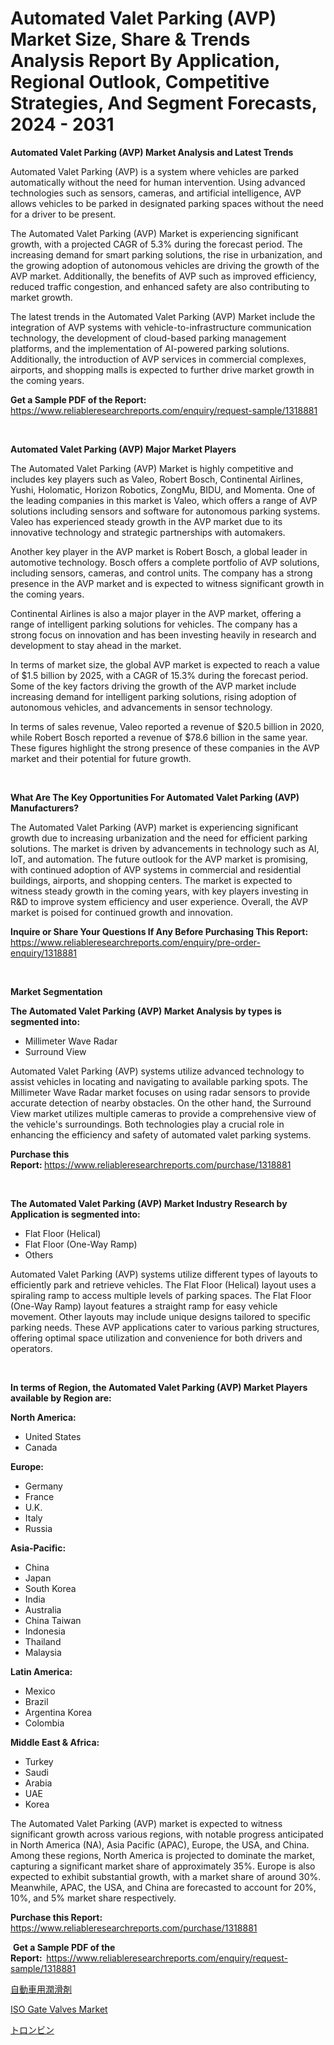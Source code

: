 <p><h1>Automated Valet Parking (AVP) Market Size, Share & Trends Analysis Report By Application, Regional Outlook, Competitive Strategies, And Segment Forecasts, 2024 - 2031</h1></p><p><strong>Automated Valet Parking (AVP) Market Analysis and Latest Trends</strong></p>
<p><p>Automated Valet Parking (AVP) is a system where vehicles are parked automatically without the need for human intervention. Using advanced technologies such as sensors, cameras, and artificial intelligence, AVP allows vehicles to be parked in designated parking spaces without the need for a driver to be present.</p><p>The Automated Valet Parking (AVP) Market is experiencing significant growth, with a projected CAGR of 5.3% during the forecast period. The increasing demand for smart parking solutions, the rise in urbanization, and the growing adoption of autonomous vehicles are driving the growth of the AVP market. Additionally, the benefits of AVP such as improved efficiency, reduced traffic congestion, and enhanced safety are also contributing to market growth.</p><p>The latest trends in the Automated Valet Parking (AVP) Market include the integration of AVP systems with vehicle-to-infrastructure communication technology, the development of cloud-based parking management platforms, and the implementation of AI-powered parking solutions. Additionally, the introduction of AVP services in commercial complexes, airports, and shopping malls is expected to further drive market growth in the coming years.</p></p>
<p><strong>Get a Sample PDF of the Report:&nbsp;</strong> <a href="https://www.reliableresearchreports.com/enquiry/request-sample/1318881">https://www.reliableresearchreports.com/enquiry/request-sample/1318881</a></p>
<p>&nbsp;</p>
<p><strong>Automated Valet Parking (AVP) Major Market Players</strong></p>
<p><p>The Automated Valet Parking (AVP) Market is highly competitive and includes key players such as Valeo, Robert Bosch, Continental Airlines, Yushi, Holomatic, Horizon Robotics, ZongMu, BIDU, and Momenta. One of the leading companies in this market is Valeo, which offers a range of AVP solutions including sensors and software for autonomous parking systems. Valeo has experienced steady growth in the AVP market due to its innovative technology and strategic partnerships with automakers.</p><p>Another key player in the AVP market is Robert Bosch, a global leader in automotive technology. Bosch offers a complete portfolio of AVP solutions, including sensors, cameras, and control units. The company has a strong presence in the AVP market and is expected to witness significant growth in the coming years.</p><p>Continental Airlines is also a major player in the AVP market, offering a range of intelligent parking solutions for vehicles. The company has a strong focus on innovation and has been investing heavily in research and development to stay ahead in the market.</p><p>In terms of market size, the global AVP market is expected to reach a value of $1.5 billion by 2025, with a CAGR of 15.3% during the forecast period. Some of the key factors driving the growth of the AVP market include increasing demand for intelligent parking solutions, rising adoption of autonomous vehicles, and advancements in sensor technology.</p><p>In terms of sales revenue, Valeo reported a revenue of $20.5 billion in 2020, while Robert Bosch reported a revenue of $78.6 billion in the same year. These figures highlight the strong presence of these companies in the AVP market and their potential for future growth.</p></p>
<p>&nbsp;</p>
<p><strong>What Are The Key Opportunities For Automated Valet Parking (AVP) Manufacturers?</strong></p>
<p><p>The Automated Valet Parking (AVP) market is experiencing significant growth due to increasing urbanization and the need for efficient parking solutions. The market is driven by advancements in technology such as AI, IoT, and automation. The future outlook for the AVP market is promising, with continued adoption of AVP systems in commercial and residential buildings, airports, and shopping centers. The market is expected to witness steady growth in the coming years, with key players investing in R&D to improve system efficiency and user experience. Overall, the AVP market is poised for continued growth and innovation.</p></p>
<p><strong>Inquire or Share Your Questions If Any Before Purchasing This Report:</strong> <a href="https://www.reliableresearchreports.com/enquiry/pre-order-enquiry/1318881">https://www.reliableresearchreports.com/enquiry/pre-order-enquiry/1318881</a></p>
<p>&nbsp;</p>
<p><strong>Market Segmentation</strong></p>
<p><strong>The Automated Valet Parking (AVP) Market Analysis by types is segmented into:</strong></p>
<p><ul><li>Millimeter Wave Radar</li><li>Surround View</li></ul></p>
<p><p>Automated Valet Parking (AVP) systems utilize advanced technology to assist vehicles in locating and navigating to available parking spots. The Millimeter Wave Radar market focuses on using radar sensors to provide accurate detection of nearby obstacles. On the other hand, the Surround View market utilizes multiple cameras to provide a comprehensive view of the vehicle's surroundings. Both technologies play a crucial role in enhancing the efficiency and safety of automated valet parking systems.</p></p>
<p><strong>Purchase this Report:&nbsp;</strong><a href="https://www.reliableresearchreports.com/purchase/1318881">https://www.reliableresearchreports.com/purchase/1318881</a></p>
<p>&nbsp;</p>
<p><strong>The Automated Valet Parking (AVP) Market Industry Research by Application is segmented into:</strong></p>
<p><ul><li>Flat Floor (Helical)</li><li>Flat Floor (One-Way Ramp)</li><li>Others</li></ul></p>
<p><p>Automated Valet Parking (AVP) systems utilize different types of layouts to efficiently park and retrieve vehicles. The Flat Floor (Helical) layout uses a spiraling ramp to access multiple levels of parking spaces. The Flat Floor (One-Way Ramp) layout features a straight ramp for easy vehicle movement. Other layouts may include unique designs tailored to specific parking needs. These AVP applications cater to various parking structures, offering optimal space utilization and convenience for both drivers and operators.</p></p>
<p>&nbsp;</p>
<p><strong>In terms of Region, the Automated Valet Parking (AVP) Market Players available by Region are:</strong></p>
<p>
    <p> <strong> North America: </strong>
        <ul>
            <li>United States</li>
            <li>Canada</li>
        </ul>
        </p> 
    <p> <strong> Europe: </strong>
        <ul>
            <li>Germany</li>
            <li>France</li>
            <li>U.K.</li>
            <li>Italy</li>
            <li>Russia</li>
        </ul>
        </p> 
    <p> <strong> Asia-Pacific: </strong>
        <ul>
            <li>China</li>
            <li>Japan</li>
            <li>South Korea</li>
            <li>India</li>
            <li>Australia</li>
            <li>China Taiwan</li>
            <li>Indonesia</li>
            <li>Thailand</li>
            <li>Malaysia</li>
        </ul>
        </p> 
    <p> <strong> Latin America: </strong>
        <ul>
            <li>Mexico</li>
            <li>Brazil</li>
            <li>Argentina Korea</li>
            <li>Colombia</li>
        </ul>
        </p> 
    <p> <strong> Middle East & Africa: </strong>
        <ul>
            <li>Turkey</li>
            <li>Saudi</li>
            <li>Arabia</li>
            <li>UAE</li>
            <li>Korea</li>
        </ul>
    </p>
    </p>
<p><p>The Automated Valet Parking (AVP) market is expected to witness significant growth across various regions, with notable progress anticipated in North America (NA), Asia Pacific (APAC), Europe, the USA, and China. Among these regions, North America is projected to dominate the market, capturing a significant market share of approximately 35%. Europe is also expected to exhibit substantial growth, with a market share of around 30%. Meanwhile, APAC, the USA, and China are forecasted to account for 20%, 10%, and 5% market share respectively.</p></p>
<p><strong>Purchase this Report: </strong><a href="https://www.reliableresearchreports.com/purchase/1318881">https://www.reliableresearchreports.com/purchase/1318881</a></p>
<p>&nbsp;<strong>Get a Sample PDF of the Report:&nbsp;&nbsp;</strong><a href="https://www.reliableresearchreports.com/enquiry/request-sample/1318881">https://www.reliableresearchreports.com/enquiry/request-sample/1318881</a></p>
<p><strong></strong></p>
<p><p><a href="https://medium.com/@dwighthuels1/%E8%87%AA%E5%8B%95%E8%BB%8A%E7%94%A8%E6%BD%A4%E6%BB%91%E6%B2%B9%E5%B8%82%E5%A0%B4%E3%81%AE%E5%88%86%E6%9E%90-%E3%82%B0%E3%83%AD%E3%83%BC%E3%83%90%E3%83%AB%E7%94%A3%E6%A5%AD%E3%81%AE%E8%A6%8B%E9%80%9A%E3%81%97%E3%81%A8%E4%BA%88%E6%B8%AC-2024%E5%B9%B4%E3%81%8B%E3%82%892031%E5%B9%B4%E3%81%BE%E3%81%A7-91cc4e4c5a62">自動車用潤滑剤</a></p><p><a href="https://view.publitas.com/reportprime-1/iso-gate-valves-market-research-report-provides-critical-insights-that-can-help-shape-business-development-and-investment-strategies/">ISO Gate Valves Market</a></p><p><a href="https://medium.com/@liamdavis60/%E3%83%88%E3%83%AD%E3%83%B3%E3%83%93%E3%83%B3%E5%B8%82%E5%A0%B4-%E6%88%90%E5%8A%9F%E3%81%99%E3%82%8B%E3%83%93%E3%82%B8%E3%83%8D%E3%82%B9%E6%88%A6%E7%95%A5%E3%81%AE%E9%8D%B52031%E5%B9%B4%E3%81%BE%E3%81%A7%E3%81%AE%E4%BA%88%E6%B8%AC-20aa97be3359">トロンビン</a></p></p>